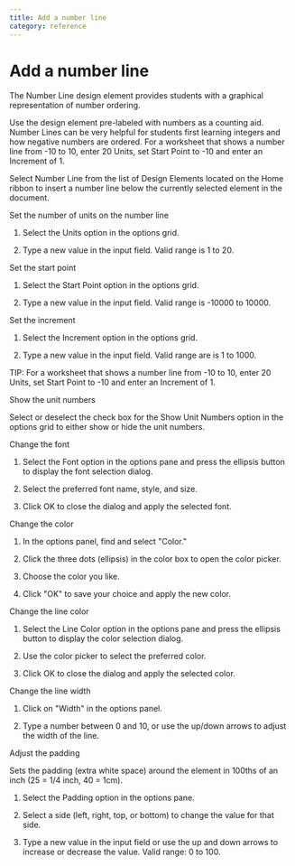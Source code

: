 ```yaml
---
title: Add a number line
category: reference
---
```


# Add a number line

The Number Line design element provides students with a graphical representation of number ordering.

Use the design element pre-labeled with numbers as a counting aid. Number Lines can be very helpful for students first learning integers and how negative numbers are ordered. For a worksheet that shows a number line from -10 to 10, enter 20 Units, set Start Point to -10 and enter an Increment of 1.

Select Number Line from the list of Design Elements located on the Home ribbon to insert a number line below the currently selected element in the document.

Set the number of units on the number line

1. Select the Units option in the options grid.

2. Type a new value in the input field. Valid range is 1 to 20.

Set the start point

1. Select the Start Point option in the options grid.

2. Type a new value in the input field. Valid range is -10000 to 10000.

Set the increment

1. Select the Increment option in the options grid.

2. Type a new value in the input field. Valid range are is 1 to 1000.

TIP: For a worksheet that shows a number line from -10 to 10, enter 20 Units, set Start Point to -10 and enter an Increment of 1.

Show the unit numbers

Select or deselect the check box for the Show Unit Numbers option in the options grid to either show or hide the unit numbers.

Change the font

1. Select the Font option in the options pane and press the ellipsis button to display the font selection dialog.

2. Select the preferred font name, style, and size.

3. Click OK to close the dialog and apply the selected font.

Change the color

1. In the options panel, find and select "Color."

2. Click the three dots (ellipsis) in the color box to open the color picker.

3. Choose the color you like.

4. Click "OK" to save your choice and apply the new color.

Change the line color

1. Select the Line Color option in the options pane and press the ellipsis button to display the color selection dialog.

2. Use the color picker to select the preferred color.

3. Click OK to close the dialog and apply the selected color.

Change the line width

1. Click on "Width" in the options panel.

2. Type a number between 0 and 10, or use the up/down arrows to adjust the width of the line.

Adjust the padding

Sets the padding (extra white space) around the element in 100ths of an inch (25 = 1/4 inch, 40 = 1cm).

1. Select the Padding option in the options pane.

2. Select a side (left, right, top, or bottom) to change the value for that side.

3. Type a new value in the input field or use the up and down arrows to increase or decrease the value. Valid range: 0 to 100.
